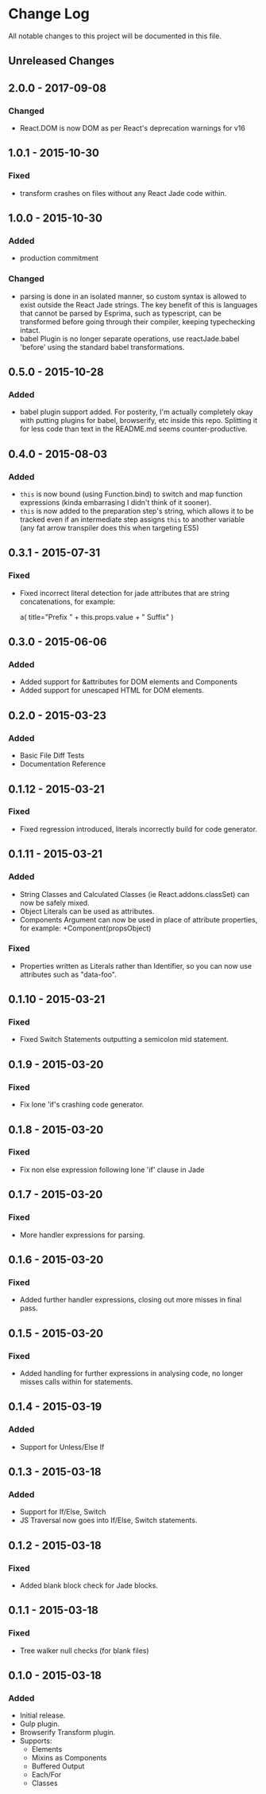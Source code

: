 # Change Log

All notable changes to this project will be documented in this file.

## Unreleased Changes

## 2.0.0 - 2017-09-08
### Changed
- React.DOM is now DOM as per React's deprecation warnings for v16

## 1.0.1 - 2015-10-30
### Fixed
- transform crashes on files without any React Jade code within.

## 1.0.0 - 2015-10-30
### Added
- production commitment

### Changed
- parsing is done in an isolated manner, so custom syntax is allowed to exist
  outside the React Jade strings. The key benefit of this is languages that
  cannot be parsed by Esprima, such as typescript, can be transformed before
  going through their compiler, keeping typechecking intact.
- babel Plugin is no longer separate operations, use reactJade.babel 'before'
  using the standard babel transformations.

## 0.5.0 - 2015-10-28
### Added
- babel plugin support added. For posterity, I'm actually completely okay with
  putting plugins for babel, browserify, etc inside this repo. Splitting it
  for less code than text in the README.md seems counter-productive.

## 0.4.0 - 2015-08-03
### Added
- `this` is now bound (using Function.bind) to switch and map function
  expressions (kinda embarrasing I didn't think of it sooner).
- `this` is now added to the preparation step's string, which allows it to be
  tracked even if an intermediate step assigns `this` to another variable (any
  fat arrow transpiler does this when targeting ES5)

## 0.3.1 - 2015-07-31
### Fixed
- Fixed incorrect literal detection for jade attributes that are string
  concatenations, for example:

  a(
    title="Prefix " + this.props.value + " Suffix"
  )

## 0.3.0 - 2015-06-06
### Added
- Added support for &attributes for DOM elements and Components
- Added support for unescaped HTML for DOM elements.

## 0.2.0 - 2015-03-23
### Added
- Basic File Diff Tests
- Documentation Reference

## 0.1.12 - 2015-03-21
### Fixed
- Fixed regression introduced, literals incorrectly build for code generator.

## 0.1.11 - 2015-03-21
### Added
- String Classes and Calculated Classes (ie React.addons.classSet) can now
  be safely mixed.
- Object Literals can be used as attributes.
- Components Argument can now be used in place of attribute properties, for
  example: +Component(propsObject)

### Fixed
- Properties written as Literals rather than Identifier, so you can now use
  attributes such as "data-foo".

## 0.1.10 - 2015-03-21
### Fixed
- Fixed Switch Statements outputting a semicolon mid statement.

## 0.1.9 - 2015-03-20
### Fixed
- Fix lone 'if's crashing code generator.

## 0.1.8 - 2015-03-20
### Fixed
- Fix non else expression following lone 'if' clause in Jade

## 0.1.7 - 2015-03-20
### Fixed
- More handler expressions for parsing.

## 0.1.6 - 2015-03-20
### Fixed
- Added further handler expressions, closing out more misses in final pass.

## 0.1.5 - 2015-03-20
### Fixed
- Added handling for further expressions in analysing code, no longer misses
  calls within for statements.

## 0.1.4 - 2015-03-19
### Added
- Support for Unless/Else If

## 0.1.3 - 2015-03-18
### Added
- Support for If/Else, Switch
- JS Traversal now goes into If/Else, Switch statements.

## 0.1.2 - 2015-03-18
### Fixed
- Added blank block check for Jade blocks.

## 0.1.1 - 2015-03-18
### Fixed
- Tree walker null checks (for blank files)

## 0.1.0 - 2015-03-18
### Added
- Initial release.
- Gulp plugin.
- Browserify Transform plugin.
- Supports:
  - Elements
  - Mixins as Components
  - Buffered Output
  - Each/For
  - Classes
